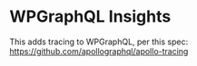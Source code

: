 # WPGraphQL Insights

This adds tracing to WPGraphQL, per this spec: https://github.com/apollographql/apollo-tracing


